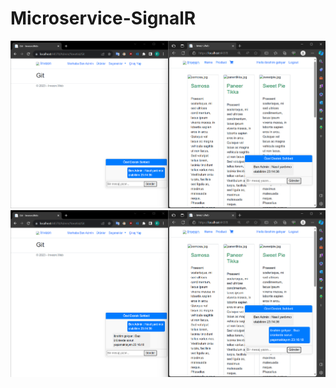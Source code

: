 # Microservice-SignalR
![Açıklama](https://github.com/feheme/Microservice-SignalR/blob/master/real-time-chat-1.png)
![Açıklama](https://github.com/feheme/Microservice-SignalR/blob/master/real-time-chat-2.png)


